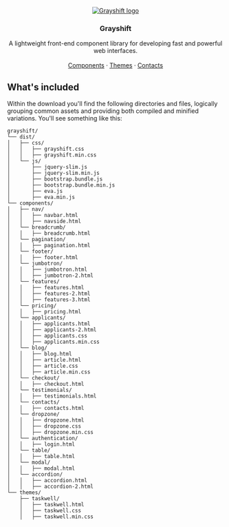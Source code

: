 <p align="center">
<a href="https://grayshift.io">
  <img src="https://avatars1.githubusercontent.com/u/56888211?s=200&v=4" alt="Grayshift logo">
</a>
</p>
<h3 align="center">Grayshift</h3>
<p align="center">
A lightweight front-end component library for developing fast and powerful web interfaces.
<br>
<br>
  <a href="https://grayshift.io/components/">Components</a>
   · 
  <a href="https://grayshift.io/themes/">Themes</a>
   · 
  <a href="https://grayshift.io/contacts/">Contacts</a>
</p>
<h2>What's included</h2>
<p>Within the download you'll find the following directories and files, logically grouping common assets and providing both compiled and minified variations. You'll see something like this:</p>
<pre lang="text"><code>grayshift/
└── dist/
│   ├── css/
│   │   ├── grayshift.css
│   │   ├── grayshift.min.css
│   └── js/
│       ├── jquery-slim.js
│       ├── jquery-slim.min.js
│       ├── bootstrap.bundle.js
│       ├── bootstrap.bundle.min.js
│       ├── eva.js
│       ├── eva.min.js
└── components/
│   ├── nav/
│   │   ├── navbar.html
│   │   ├── navside.html
│   └── breadcrumb/
│   │   ├── breadcrumb.html
│   └── pagination/
│   │   ├── pagination.html
│   └── footer/
│   │   ├── footer.html
│   └── jumbotron/
│   │   ├── jumbotron.html
│   │   ├── jumbotron-2.html
│   └── features/
│   │   ├── features.html
│   │   ├── features-2.html
│   │   ├── features-3.html
│   └── pricing/
│   │   ├── pricing.html
│   └── applicants/
│   │   ├── applicants.html
│   │   ├── applicants-2.html
│   │   ├── applicants.css
│   │   ├── applicants.min.css
│   └── blog/
│   │   ├── blog.html
│   │   ├── article.html
│   │   ├── article.css
│   │   ├── article.min.css
│   └── checkout/
│   │   ├── checkout.html
│   └── testimonials/
│   │   ├── testimonials.html
│   └── contacts/
│   │   ├── contacts.html
│   └── dropzone/
│   │   ├── dropzone.html
│   │   ├── dropzone.css
│   │   ├── dropzone.min.css
│   └── authentication/
│   │   ├── login.html
│   └── table/
│   │   ├── table.html
│   └── modal/
│   │   ├── modal.html
│   └── accordion/
│   │   ├── accordion.html
│   │   ├── accordion-2.html
└── themes/
    ├── taskwell/
    │   ├── taskwell.html
    │   ├── taskwell.css
    │   ├── taskwell.min.css
</code></pre>

